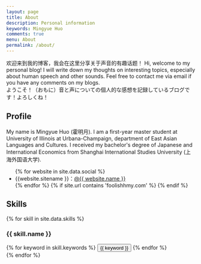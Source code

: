 ```yaml
---
layout: page
title: About
description: Personal information
keywords: Mingyue Huo
comments: true
menu: About
permalink: /about/
---
```

欢迎来到我的博客，我会在这里分享关于声音的有趣话题！
Hi, welcome to my personal blog! I will write down my thoughts on interesting topics, especially about human speech and other sounds. Feel free to contact me via email if you have any comments on my blogs.  
ようこそ！（おもに）音と声についての個人的な感想を記録しているブログです！よろしくね！

## Profile
My name is Mingyue Huo (霍明月). I am a first-year master student at University of Illinois at Urbana-Champaign, department of East Asian Languages and Cultures. I received my bachelor's degree of Japanese and International Economics from Shanghai International Studies University (上海外国语大学). 
<ul>
{% for website in site.data.social %}
<li>{{website.sitename }}：<a href="{{ website.url }}" target="_blank">@{{ website.name }}</a></li>
{% endfor %}
{% if site.url contains 'foolishhmy.com' %}
</li>
{% endif %}
</ul>


## Skills

{% for skill in site.data.skills %}
### {{ skill.name }}
<div class="btn-inline">
{% for keyword in skill.keywords %}
<button class="btn btn-outline" type="button">{{ keyword }}</button>
{% endfor %}
</div>
{% endfor %}
